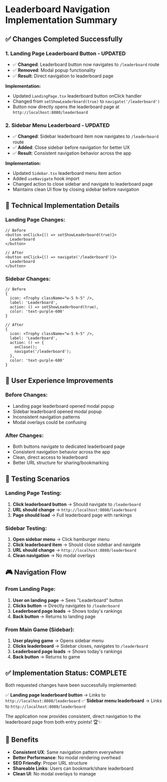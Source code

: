 # Leaderboard Navigation Implementation Summary

## ✅ **Changes Completed Successfully**

### **1. Landing Page Leaderboard Button - UPDATED**
- ✅ **Changed**: Leaderboard button now navigates to `/leaderboard` route
- ✅ **Removed**: Modal popup functionality 
- ✅ **Result**: Direct navigation to leaderboard page

**Implementation:**
- Updated `LandingPage.tsx` leaderboard button onClick handler
- Changed from `setShowLeaderboard(true)` to `navigate('/leaderboard')`
- Button now directly opens the leaderboard page at `http://localhost:8080/leaderboard`

### **2. Sidebar Menu Leaderboard - UPDATED**
- ✅ **Changed**: Sidebar leaderboard item now navigates to `/leaderboard` route
- ✅ **Added**: Close sidebar before navigation for better UX
- ✅ **Result**: Consistent navigation behavior across the app

**Implementation:**
- Updated `Sidebar.tsx` leaderboard menu item action
- Added `useNavigate` hook import
- Changed action to close sidebar and navigate to leaderboard page
- Maintains clean UI flow by closing sidebar before navigation

## 🔧 **Technical Implementation Details**

### **Landing Page Changes:**
```tsx
// Before
<button onClick={() => setShowLeaderboard(true)}>
  Leaderboard
</button>

// After  
<button onClick={() => navigate('/leaderboard')}>
  Leaderboard
</button>
```

### **Sidebar Changes:**
```tsx
// Before
{
  icon: <Trophy className="w-5 h-5" />,
  label: 'Leaderboard',
  action: () => setShowLeaderboard(true),
  color: 'text-purple-600'
}

// After
{
  icon: <Trophy className="w-5 h-5" />,
  label: 'Leaderboard', 
  action: () => {
    onClose();
    navigate('/leaderboard');
  },
  color: 'text-purple-600'
}
```

## 🎯 **User Experience Improvements**

### **Before Changes:**
- Landing page leaderboard opened modal popup
- Sidebar leaderboard opened modal popup
- Inconsistent navigation patterns
- Modal overlays could be confusing

### **After Changes:**
- Both buttons navigate to dedicated leaderboard page
- Consistent navigation behavior across the app
- Clean, direct access to leaderboard
- Better URL structure for sharing/bookmarking

## 🧪 **Testing Scenarios**

### **Landing Page Testing:**
1. **Click leaderboard button** → Should navigate to `/leaderboard`
2. **URL should change** → `http://localhost:8080/leaderboard`
3. **Page should load** → Full leaderboard page with rankings

### **Sidebar Testing:**
1. **Open sidebar menu** → Click hamburger menu
2. **Click leaderboard item** → Should close sidebar and navigate
3. **URL should change** → `http://localhost:8080/leaderboard`
4. **Clean navigation** → No modal overlays

## 🎮 **Navigation Flow**

### **From Landing Page:**
1. **User on landing page** → Sees "Leaderboard" button
2. **Clicks button** → Directly navigates to `/leaderboard`
3. **Leaderboard page loads** → Shows today's rankings
4. **Back button** → Returns to landing page

### **From Main Game (Sidebar):**
1. **User playing game** → Opens sidebar menu
2. **Clicks leaderboard** → Sidebar closes, navigates to `/leaderboard`
3. **Leaderboard page loads** → Shows today's rankings
4. **Back button** → Returns to game

## ✅ **Implementation Status: COMPLETE**

Both requested changes have been successfully implemented:

✅ **Landing page leaderboard button** → Links to `http://localhost:8080/leaderboard`
✅ **Sidebar menu leaderboard** → Links to `http://localhost:8080/leaderboard`

The application now provides consistent, direct navigation to the leaderboard page from both entry points! 🏆✨

## 🚀 **Benefits**

- **Consistent UX**: Same navigation pattern everywhere
- **Better Performance**: No modal rendering overhead
- **SEO Friendly**: Proper URL structure
- **Shareable Links**: Users can bookmark/share leaderboard
- **Clean UI**: No modal overlays to manage